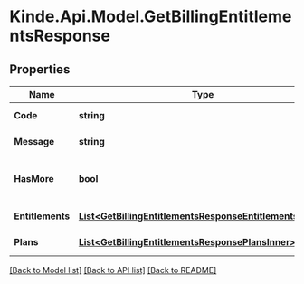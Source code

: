 # Kinde.Api.Model.GetBillingEntitlementsResponse

## Properties

Name | Type | Description | Notes
------------ | ------------- | ------------- | -------------
**Code** | **string** | Response code. | [optional] 
**Message** | **string** | Response message. | [optional] 
**HasMore** | **bool** | Whether more records exist. | [optional] 
**Entitlements** | [**List&lt;GetBillingEntitlementsResponseEntitlementsInner&gt;**](GetBillingEntitlementsResponseEntitlementsInner.md) | A list of entitlements | [optional] 
**Plans** | [**List&lt;GetBillingEntitlementsResponsePlansInner&gt;**](GetBillingEntitlementsResponsePlansInner.md) | A list of plans. | [optional] 

[[Back to Model list]](../README.md#documentation-for-models) [[Back to API list]](../README.md#documentation-for-api-endpoints) [[Back to README]](../README.md)

